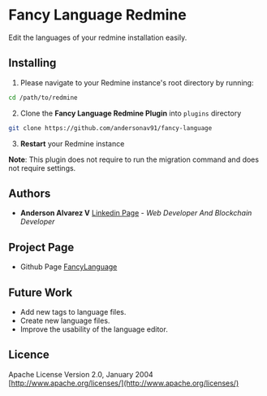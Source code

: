 
# Fancy Language  Redmine
Edit the languages of your redmine installation easily.

## Installing

1. Please navigate to your Redmine instance's root directory by running:

```sh
cd /path/to/redmine
```

2. Clone the **Fancy Language Redmine Plugin** into `plugins` directory

```sh
git clone https://github.com/andersonav91/fancy-language
```

3. **Restart** your Redmine instance

**Note**: This plugin does not require to run the migration command and does not require settings.

## Authors

* **Anderson Alvarez V** [Linkedin Page](https://www.linkedin.com/in/anderson-alvarez-vasquez/) - *Web Developer And Blockchain Developer* 

## Project Page

* Github Page [FancyLanguage](https://github.com/andersonav91/fancy-language)

## Future Work

* Add new tags to language files.
* Create new language files.
* Improve the usability of the language editor.

## Licence 

Apache License
Version 2.0, January 2004
[http://www.apache.org/licenses/](http://www.apache.org/licenses/)
